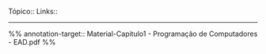 Tópico::
Links::

---
%%
annotation-target:: Material-Capitulo1 - Programação de Computadores - EAD.pdf
%%